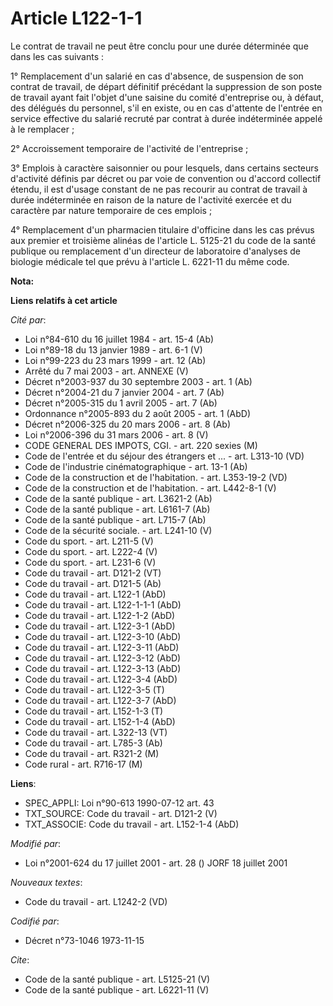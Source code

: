 # Article L122-1-1

Le contrat de travail ne peut être conclu pour une durée déterminée que dans les cas suivants :

1° Remplacement d'un salarié en cas d'absence, de suspension de son contrat de travail, de départ définitif précédant la
suppression de son poste de travail ayant fait l'objet d'une saisine du comité d'entreprise ou, à défaut, des délégués du
personnel, s'il en existe, ou en cas d'attente de l'entrée en service effective du salarié recruté par contrat à durée
indéterminée appelé à le remplacer ;

2° Accroissement temporaire de l'activité de l'entreprise ;

3° Emplois à caractère saisonnier ou pour lesquels, dans certains secteurs d'activité définis par décret ou par voie de
convention ou d'accord collectif étendu, il est d'usage constant de ne pas recourir au contrat de travail à durée
indéterminée en raison de la nature de l'activité exercée et du caractère par nature temporaire de ces emplois ;

4° Remplacement d'un pharmacien titulaire d'officine dans les cas prévus aux premier et troisième alinéas de l'article L.
5125-21 du code de la santé publique ou remplacement d'un directeur de laboratoire d'analyses de biologie médicale tel que
prévu à l'article L. 6221-11 du même code.

**Nota:**



**Liens relatifs à cet article**

_Cité par_:

  - Loi n°84-610 du 16 juillet 1984 - art. 15-4 (Ab)
  - Loi n°89-18 du 13 janvier 1989 - art. 6-1 (V)
  - Loi n°99-223 du 23 mars 1999 - art. 12 (Ab)
  - Arrêté du 7 mai 2003 - art. ANNEXE (V)
  - Décret n°2003-937 du 30 septembre 2003 - art. 1 (Ab)
  - Décret n°2004-21 du 7 janvier 2004 - art. 7 (Ab)
  - Décret n°2005-315 du 1 avril 2005 - art. 7 (Ab)
  - Ordonnance n°2005-893 du 2 août 2005 - art. 1 (AbD)
  - Décret n°2006-325 du 20 mars 2006 - art. 8 (Ab)
  - Loi n°2006-396 du 31 mars 2006 - art. 8 (V)
  - CODE GENERAL DES IMPOTS, CGI. - art. 220 sexies (M)
  - Code de l'entrée et du séjour des étrangers et ... - art. L313-10 (VD)
  - Code de l'industrie cinématographique - art. 13-1 (Ab)
  - Code de la construction et de l'habitation. - art. L353-19-2 (VD)
  - Code de la construction et de l'habitation. - art. L442-8-1 (V)
  - Code de la santé publique - art. L3621-2 (Ab)
  - Code de la santé publique - art. L6161-7 (Ab)
  - Code de la santé publique - art. L715-7 (Ab)
  - Code de la sécurité sociale. - art. L241-10 (V)
  - Code du sport. - art. L211-5 (V)
  - Code du sport. - art. L222-4 (V)
  - Code du sport. - art. L231-6 (V)
  - Code du travail - art. D121-2 (VT)
  - Code du travail - art. D121-5 (Ab)
  - Code du travail - art. L122-1 (AbD)
  - Code du travail - art. L122-1-1-1 (AbD)
  - Code du travail - art. L122-1-2 (AbD)
  - Code du travail - art. L122-3-1 (AbD)
  - Code du travail - art. L122-3-10 (AbD)
  - Code du travail - art. L122-3-11 (AbD)
  - Code du travail - art. L122-3-12 (AbD)
  - Code du travail - art. L122-3-13 (AbD)
  - Code du travail - art. L122-3-4 (AbD)
  - Code du travail - art. L122-3-5 (T)
  - Code du travail - art. L122-3-7 (AbD)
  - Code du travail - art. L152-1-3 (T)
  - Code du travail - art. L152-1-4 (AbD)
  - Code du travail - art. L322-13 (VT)
  - Code du travail - art. L785-3 (Ab)
  - Code du travail - art. R321-2 (M)
  - Code rural - art. R716-17 (M)

**Liens**:

  - SPEC_APPLI: Loi n°90-613 1990-07-12 art. 43
  - TXT_SOURCE: Code du travail - art. D121-2 (V)
  - TXT_ASSOCIE: Code du travail - art. L152-1-4 (AbD)

_Modifié par_:

  - Loi n°2001-624 du 17 juillet 2001 - art. 28 () JORF 18 juillet 2001

_Nouveaux textes_:

  - Code du travail - art. L1242-2 (VD)

_Codifié par_:

  - Décret n°73-1046 1973-11-15

_Cite_:

  - Code de la santé publique - art. L5125-21 (V)
  - Code de la santé publique - art. L6221-11 (V)
